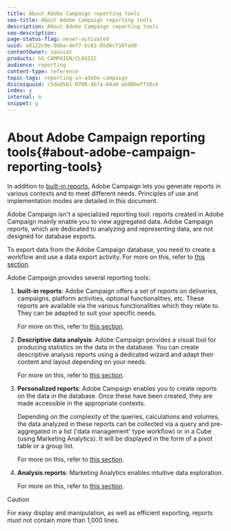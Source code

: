 ```yaml
---
title: About Adobe Campaign reporting tools
seo-title: About Adobe Campaign reporting tools
description: About Adobe Campaign reporting tools
seo-description: 
page-status-flag: never-activated
uuid: a8122c9e-60ba-4ef7-bc63-05d6cf16fad0
contentOwner: sauviat
products: SG_CAMPAIGN/CLASSIC
audience: reporting
content-type: reference
topic-tags: reporting-in-adobe-campaign
discoiquuid: c5dad561-0708-4b7a-84a0-eb00beff58c6
index: y
internal: n
snippet: y
---
```


# About Adobe Campaign reporting tools{#about-adobe-campaign-reporting-tools}

In addition to [built-in reports](../../reporting/using/about-campaign-built-in-reports.md), Adobe Campaign lets you generate reports in various contexts and to meet different needs. Principles of use and implementation modes are detailed in this document.

Adobe Campaign isn't a specialized reporting tool: reports created in Adobe Campaign mainly enable you to view aggregated data. Adobe Campaign reports, which are dedicated to analyzing and representing data, are not designed for database exports.

To export data from the Adobe Campaign database, you need to create a workflow and use a data export activity. For more on this, refer to [this section](../../workflow/using/about-action-activities.md).

Adobe Campaign provides several reporting tools:

1. **built-in reports**: Adobe Campaign offers a set of reports on deliveries, campaigns, platform activities, optional functionalities, etc. These reports are available via the various functionalities which they relate to. They can be adapted to suit your specific needs.

   For more on this, refer to [this section](../../reporting/using/about-campaign-built-in-reports.md).

1. **Descriptive data analysis**: Adobe Campaign provides a visual tool for producing statistics on the data in the database. You can create descriptive analysis reports using a dedicated wizard and adapt their content and layout depending on your needs.

   For more on this, refer to [this section](../../reporting/using/about-descriptive-analysis.md).

1. **Personalized reports**: Adobe Campaign enables you to create reports on the data in the database. Once these have been created, they are made accessible in the appropriate contexts.

   Depending on the complexity of the queries, calculations and volumes, the data analyzed in these reports can be collected via a query and pre-aggregated in a list ('data management' type workflow) or in a Cube (using Marketing Analytics). It will be displayed in the form of a pivot table or a group list.

   For more on this, refer to [this section](../../reporting/using/about-reports-creation-in-campaign.md).

1. **Analysis reports**: Marketing Analytics enables intuitive data exploration.

   For more on this, refer to [this section](../../reporting/using/about-cubes.md).

>[!CAUTION]
>
>For easy display and manipulation, as well as efficient exporting, reports must not contain more than 1,000 lines.

